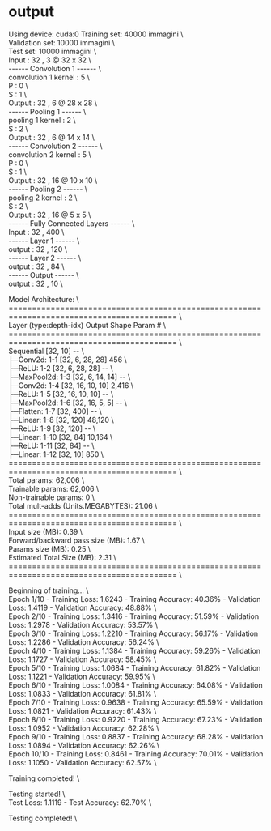# output
Using device: cuda:0
Training set: 40000 immagini \  
Validation set: 10000 immagini  \  
Test set: 10000 immagini  \  
Input : 32 , 3 @ 32 x 32  \  
------ Convolution 1 ------  \  
convolution 1 kernel : 5  \  
P :  0  \  
S :  1  \  
Output : 32 , 6 @ 28 x 28  \  
------ Pooling 1 ------  \  
pooling 1 kernel : 2  \  
S :  2  \  
Output : 32 , 6 @ 14 x 14  \  
------ Convolution 2 ------  \  
convolution 2 kernel : 5  \  
P :  0  \  
S :  1  \  
Output : 32 , 16 @ 10 x 10  \  
------ Pooling 2 ------  \  
pooling 2 kernel : 2  \  
S :  2  \  
Output : 32 , 16 @ 5 x 5  \  
------ Fully Connected Layers ------  \  
Input :  32 , 400  \  
------ Layer 1 ------  \  
output :  32 , 120  \  
------ Layer 2 ------  \  
output :  32 , 84  \  
------ Output ------  \  
output :  32 , 10  \  

Model Architecture:  \  
==========================================================================================  \  
Layer (type:depth-idx)                   Output Shape              Param #   \  
==========================================================================================  \  
Sequential                               [32, 10]                  --        \  
├─Conv2d: 1-1                            [32, 6, 28, 28]           456       \  
├─ReLU: 1-2                              [32, 6, 28, 28]           --        \  
├─MaxPool2d: 1-3                         [32, 6, 14, 14]           --        \  
├─Conv2d: 1-4                            [32, 16, 10, 10]          2,416     \  
├─ReLU: 1-5                              [32, 16, 10, 10]          --        \  
├─MaxPool2d: 1-6                         [32, 16, 5, 5]            --        \  
├─Flatten: 1-7                           [32, 400]                 --        \  
├─Linear: 1-8                            [32, 120]                 48,120    \  
├─ReLU: 1-9                              [32, 120]                 --        \  
├─Linear: 1-10                           [32, 84]                  10,164    \  
├─ReLU: 1-11                             [32, 84]                  --        \  
├─Linear: 1-12                           [32, 10]                  850       \  
==========================================================================================  \  
Total params: 62,006  \  
Trainable params: 62,006  \  
Non-trainable params: 0  \  
Total mult-adds (Units.MEGABYTES): 21.06  \  
==========================================================================================  \  
Input size (MB): 0.39  \  
Forward/backward pass size (MB): 1.67  \  
Params size (MB): 0.25  \  
Estimated Total Size (MB): 2.31  \  
==========================================================================================  \  

Beginning of training...  \  
Epoch 1/10 - Training Loss: 1.6243 - Training Accuracy: 40.36% - Validation Loss: 1.4119 - Validation Accuracy: 48.88%  \  
Epoch 2/10 - Training Loss: 1.3416 - Training Accuracy: 51.59% - Validation Loss: 1.2978 - Validation Accuracy: 53.57%  \  
Epoch 3/10 - Training Loss: 1.2210 - Training Accuracy: 56.17% - Validation Loss: 1.2286 - Validation Accuracy: 56.24%  \  
Epoch 4/10 - Training Loss: 1.1384 - Training Accuracy: 59.26% - Validation Loss: 1.1727 - Validation Accuracy: 58.45%  \  
Epoch 5/10 - Training Loss: 1.0684 - Training Accuracy: 61.82% - Validation Loss: 1.1221 - Validation Accuracy: 59.95%  \  
Epoch 6/10 - Training Loss: 1.0084 - Training Accuracy: 64.08% - Validation Loss: 1.0833 - Validation Accuracy: 61.81%  \  
Epoch 7/10 - Training Loss: 0.9638 - Training Accuracy: 65.59% - Validation Loss: 1.0821 - Validation Accuracy: 61.43%  \  
Epoch 8/10 - Training Loss: 0.9220 - Training Accuracy: 67.23% - Validation Loss: 1.0952 - Validation Accuracy: 62.28%  \  
Epoch 9/10 - Training Loss: 0.8837 - Training Accuracy: 68.28% - Validation Loss: 1.0894 - Validation Accuracy: 62.26%  \  
Epoch 10/10 - Training Loss: 0.8461 - Training Accuracy: 70.01% - Validation Loss: 1.1050 - Validation Accuracy: 62.57%  \  

Training completed!  \  

Testing started!  \  
Test Loss: 1.1119 - Test Accuracy: 62.70%  \  

Testing completed!  \  
